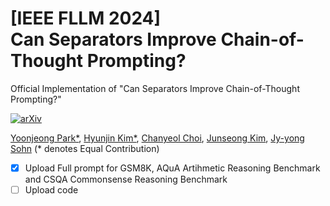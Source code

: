 # [IEEE FLLM 2024] <br/> Can Separators Improve Chain-of-Thought Prompting?

Official Implementation of "Can Separators Improve Chain-of-Thought Prompting?"

<a href="https://arxiv.org/abs/2402.10645">
  <img src="https://img.shields.io/badge/arXiv-2402.10645-b31b1b.svg?style=plastic" alt="arXiv">
</a>

[Yoonjeong Park*](https://scholar.google.com/citations?user=zdOzNJMAAAAJ&hl=en), [Hyunjin Kim*](https://hjhyunjinkim.github.io), [Chanyeol Choi](https://www.linkedin.com/in/chanyeolchoi/), [Junseong Kim](https://www.linkedin.com/in/junseong-kim-aa6504144/?originalSubdomain=kr), [Jy-yong Sohn](https://itml.yonsei.ac.kr/professor) 
(* denotes Equal Contribution)

* [x] Upload Full prompt for GSM8K, AQuA Artihmetic Reasoning Benchmark and CSQA Commonsense Reasoning Benchmark
* [ ] Upload code 
